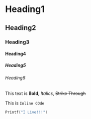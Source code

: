 # Heading1
## Heading2
### Heading3
#### Heading4
##### Heading5
###### Heading6

This text is **Bold**, *Italics*, ~~Strike Through~~

This is `Inline COde`
```c
Printf("I Live!!!")

```